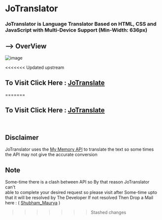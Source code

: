 # JoTranslator
### JoTranslator is Language Translator Based on HTML, CSS and JavaScript with Multi-Device Support (Min-Width: 636px)


## --> OverView

![image](https://user-images.githubusercontent.com/65014926/194761681-732b9928-498b-4b77-b1c2-fe7be591b5e0.png)



<<<<<<< Updated upstream
## To Visit Click Here : <a href = "https://shubham996633.github.io/JoTranslator/">JoTranslate</a>
=======
## To Visit Click Here : <a href = "#">JoTranslate</a>
<br>

## Disclaimer   
   JoTranslator uses the <a href = "https://mymemory.translated.net/doc/spec.php">My Memory API</a> to translate the text so some times the API may not give the accurate conversion
   

   



## Note
 
Some-time there is a clash between API so By that reason JoTranslator can't  
able to complete your desired request so please visit after Some-time upto that it will be resolved by The Developer
If not resolved Then Drop a Mail here : ( <a href = "mailto:shubhammaurya996633+work@gmail.com"> Shubham_Maurya</a> )
>>>>>>> Stashed changes
